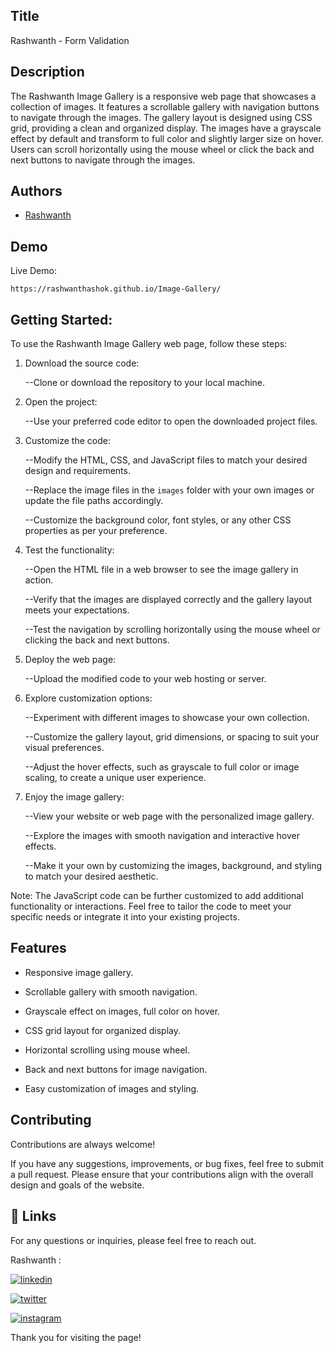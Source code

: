 
## Title


Rashwanth - Form Validation
## Description 

The Rashwanth Image Gallery is a responsive web page that showcases a collection of images. It features a scrollable gallery with navigation buttons to navigate through the images. The gallery layout is designed using CSS grid, providing a clean and organized display. The images have a grayscale effect by default and transform to full color and slightly larger size on hover. Users can scroll horizontally using the mouse wheel or click the back and next buttons to navigate through the images.




## Authors

- [Rashwanth](https://github.com/rashwanthashok) 


## Demo

Live Demo:

    https://rashwanthashok.github.io/Image-Gallery/
## Getting Started:

To use the Rashwanth Image Gallery web page, follow these steps:

1. Download the source code:

    --Clone or download the repository to your local machine.

2. Open the project:

    --Use your preferred code editor to open the downloaded project files.

3. Customize the code:

    --Modify the HTML, CSS, and JavaScript files to match your desired design and requirements.

    --Replace the image files in the `images` folder with your own images or update the file paths accordingly.

    --Customize the background color, font styles, or any other CSS properties as per your preference.

4. Test the functionality:

    --Open the HTML file in a web browser to see the image gallery in action.

    --Verify that the images are displayed correctly and the gallery layout meets your expectations.

    --Test the navigation by scrolling horizontally using the mouse wheel or clicking the back and next buttons.

5. Deploy the web page:

    --Upload the modified code to your web hosting or server.

6. Explore customization options:

    --Experiment with different images to showcase your own collection.

    --Customize the gallery layout, grid dimensions, or spacing to suit your visual preferences.

    --Adjust the hover effects, such as grayscale to full color or image scaling, to create a unique user experience.

7. Enjoy the image gallery:

    --View your website or web page with the personalized image gallery.

    --Explore the images with smooth navigation and interactive hover effects.

    --Make it your own by customizing the images, background, and styling to match your desired aesthetic.

Note: The JavaScript code can be further customized to add additional functionality or interactions. Feel free to tailor the code to meet your specific needs or integrate it into your existing projects.

## Features

- Responsive image gallery.

- Scrollable gallery with smooth navigation.

- Grayscale effect on images, full color on hover.

- CSS grid layout for organized display.

- Horizontal scrolling using mouse wheel.

- Back and next buttons for image navigation.

- Easy customization of images and styling.



## Contributing

Contributions are always welcome!

If you have any suggestions, improvements, or bug fixes, feel free to submit a pull request. Please ensure that your contributions align with the overall design and goals of the website. 


## 🔗 Links

For any questions or inquiries, please feel free to reach out. 

Rashwanth :

[![linkedin](https://img.shields.io/badge/linkedin-0A66C2?style=for-the-badge&logo=linkedin&logoColor=white)](www.linkedin.com/in/rashwanth-ashok)


[![twitter](https://img.shields.io/badge/twitter-1DA1F2?style=for-the-badge&logo=twitter&logoColor=white)](https://twitter.com/AshokRashwanth)

[![instagram](https://img.shields.io/badge/instagram-E4405F?style=for-the-badge&logo=instagram&logoColor=white)](https://www.instagram.com/rashwanthashok/)


Thank you for visiting the page!
